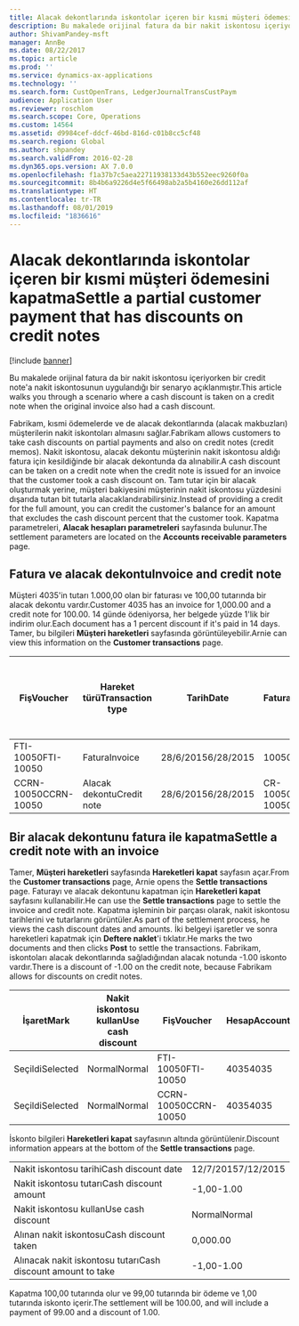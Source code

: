 ```yaml
---
title: Alacak dekontlarında iskontolar içeren bir kısmi müşteri ödemesini kapatma
description: Bu makalede orijinal fatura da bir nakit iskontosu içeriyorken bir credit note'a nakit iskontosunun uygulandığı bir senaryo açıklanmıştır.
author: ShivamPandey-msft
manager: AnnBe
ms.date: 08/22/2017
ms.topic: article
ms.prod: ''
ms.service: dynamics-ax-applications
ms.technology: ''
ms.search.form: CustOpenTrans, LedgerJournalTransCustPaym
audience: Application User
ms.reviewer: roschlom
ms.search.scope: Core, Operations
ms.custom: 14564
ms.assetid: d9984cef-ddcf-46bd-816d-c01b8cc5cf48
ms.search.region: Global
ms.author: shpandey
ms.search.validFrom: 2016-02-28
ms.dyn365.ops.version: AX 7.0.0
ms.openlocfilehash: f1a37b7c5aea22711938133d43b552eec9260f0a
ms.sourcegitcommit: 8b4b6a9226d4e5f66498ab2a5b4160e26dd112af
ms.translationtype: HT
ms.contentlocale: tr-TR
ms.lasthandoff: 08/01/2019
ms.locfileid: "1836616"
---
```

# <a name="settle-a-partial-customer-payment-that-has-discounts-on-credit-notes"></a><span data-ttu-id="0068a-103">Alacak dekontlarında iskontolar içeren bir kısmi müşteri ödemesini kapatma</span><span class="sxs-lookup"><span data-stu-id="0068a-103">Settle a partial customer payment that has discounts on credit notes</span></span>

[!include [banner](../includes/banner.md)]

<span data-ttu-id="0068a-104">Bu makalede orijinal fatura da bir nakit iskontosu içeriyorken bir credit note'a nakit iskontosunun uygulandığı bir senaryo açıklanmıştır.</span><span class="sxs-lookup"><span data-stu-id="0068a-104">This article walks you through a scenario where a cash discount is taken on a credit note when the original invoice also had a cash discount.</span></span> 

<span data-ttu-id="0068a-105">Fabrikam, kısmi ödemelerde ve de alacak dekontlarında (alacak makbuzları) müşterilerin nakit iskontoları almasını sağlar.</span><span class="sxs-lookup"><span data-stu-id="0068a-105">Fabrikam allows customers to take cash discounts on partial payments and also on credit notes (credit memos).</span></span> <span data-ttu-id="0068a-106">Nakit iskontosu, alacak dekontu müşterinin nakit iskontosu aldığı fatura için kesildiğinde bir alacak dekontunda da alınabilir.</span><span class="sxs-lookup"><span data-stu-id="0068a-106">A cash discount can be taken on a credit note when the credit note is issued for an invoice that the customer took a cash discount on.</span></span> <span data-ttu-id="0068a-107">Tam tutar için bir alacak oluşturmak yerine, müşteri bakiyesini müşterinin nakit iskontosu yüzdesini dışarıda tutan bit tutarla alacaklandırabilirsiniz.</span><span class="sxs-lookup"><span data-stu-id="0068a-107">Instead of providing a credit for the full amount, you can credit the customer's balance for an amount that excludes the cash discount percent that the customer took.</span></span> <span data-ttu-id="0068a-108">Kapatma parametreleri, **Alacak hesapları parametreleri** sayfasında bulunur.</span><span class="sxs-lookup"><span data-stu-id="0068a-108">The settlement parameters are located on the **Accounts receivable parameters** page.</span></span>

## <a name="invoice-and-credit-note"></a><span data-ttu-id="0068a-109">Fatura ve alacak dekontu</span><span class="sxs-lookup"><span data-stu-id="0068a-109">Invoice and credit note</span></span>
<span data-ttu-id="0068a-110">Müşteri 4035'in tutarı 1.000,00 olan bir faturası ve 100,00 tutarında bir alacak dekontu vardır.</span><span class="sxs-lookup"><span data-stu-id="0068a-110">Customer 4035 has an invoice for 1,000.00 and a credit note for 100.00.</span></span> <span data-ttu-id="0068a-111">14 günde ödeniyorsa, her belgede yüzde 1'lik bir indirim olur.</span><span class="sxs-lookup"><span data-stu-id="0068a-111">Each document has a 1 percent discount if it's paid in 14 days.</span></span> <span data-ttu-id="0068a-112">Tamer, bu bilgileri **Müşteri hareketleri** sayfasında görüntüleyebilir.</span><span class="sxs-lookup"><span data-stu-id="0068a-112">Arnie can view this information on the **Customer transactions** page.</span></span>

| <span data-ttu-id="0068a-113">Fiş</span><span class="sxs-lookup"><span data-stu-id="0068a-113">Voucher</span></span>    | <span data-ttu-id="0068a-114">Hareket türü</span><span class="sxs-lookup"><span data-stu-id="0068a-114">Transaction type</span></span> | <span data-ttu-id="0068a-115">Tarih</span><span class="sxs-lookup"><span data-stu-id="0068a-115">Date</span></span>      | <span data-ttu-id="0068a-116">Fatura</span><span class="sxs-lookup"><span data-stu-id="0068a-116">Invoice</span></span>  | <span data-ttu-id="0068a-117">Hareket para birimi borcundaki tutar</span><span class="sxs-lookup"><span data-stu-id="0068a-117">Amount in transaction currency debit</span></span> | <span data-ttu-id="0068a-118">Hareket para birimi alacağındaki tutar</span><span class="sxs-lookup"><span data-stu-id="0068a-118">Amount in transaction currency credit</span></span> | <span data-ttu-id="0068a-119">Kalan</span><span class="sxs-lookup"><span data-stu-id="0068a-119">Balance</span></span>  | <span data-ttu-id="0068a-120">Para Birimi</span><span class="sxs-lookup"><span data-stu-id="0068a-120">Currency</span></span> |
|------------|------------------|-----------|----------|--------------------------------------|---------------------------------------|----------|----------|
| <span data-ttu-id="0068a-121">FTI-10050</span><span class="sxs-lookup"><span data-stu-id="0068a-121">FTI-10050</span></span>  | <span data-ttu-id="0068a-122">Fatura</span><span class="sxs-lookup"><span data-stu-id="0068a-122">Invoice</span></span>          | <span data-ttu-id="0068a-123">28/6/2015</span><span class="sxs-lookup"><span data-stu-id="0068a-123">6/28/2015</span></span> | <span data-ttu-id="0068a-124">10050</span><span class="sxs-lookup"><span data-stu-id="0068a-124">10050</span></span>    | <span data-ttu-id="0068a-125">1.000,00</span><span class="sxs-lookup"><span data-stu-id="0068a-125">1,000.00</span></span>                             |                                       | <span data-ttu-id="0068a-126">1.000,00</span><span class="sxs-lookup"><span data-stu-id="0068a-126">1,000.00</span></span> | <span data-ttu-id="0068a-127">ABD Doları</span><span class="sxs-lookup"><span data-stu-id="0068a-127">USD</span></span>      |
| <span data-ttu-id="0068a-128">CCRN-10050</span><span class="sxs-lookup"><span data-stu-id="0068a-128">CCRN-10050</span></span> | <span data-ttu-id="0068a-129">Alacak dekontu</span><span class="sxs-lookup"><span data-stu-id="0068a-129">Credit note</span></span>      | <span data-ttu-id="0068a-130">28/6/2015</span><span class="sxs-lookup"><span data-stu-id="0068a-130">6/28/2015</span></span> | <span data-ttu-id="0068a-131">CR-10050</span><span class="sxs-lookup"><span data-stu-id="0068a-131">CR-10050</span></span> |                                      | <span data-ttu-id="0068a-132">100,00</span><span class="sxs-lookup"><span data-stu-id="0068a-132">100.00</span></span>                                | <span data-ttu-id="0068a-133">-100,00</span><span class="sxs-lookup"><span data-stu-id="0068a-133">-100.00</span></span>  | <span data-ttu-id="0068a-134">ABD Doları</span><span class="sxs-lookup"><span data-stu-id="0068a-134">USD</span></span>      |

## <a name="settle-a-credit-note-with-an-invoice"></a><span data-ttu-id="0068a-135">Bir alacak dekontunu fatura ile kapatma</span><span class="sxs-lookup"><span data-stu-id="0068a-135">Settle a credit note with an invoice</span></span>
<span data-ttu-id="0068a-136">Tamer, **Müşteri hareketleri** sayfasında **Hareketleri kapat** sayfasın açar.</span><span class="sxs-lookup"><span data-stu-id="0068a-136">From the **Customer transactions** page, Arnie opens the **Settle transactions** page.</span></span> <span data-ttu-id="0068a-137">Faturayı ve alacak dekontunu kapatman için **Hareketleri kapat** sayfasını kullanabilir.</span><span class="sxs-lookup"><span data-stu-id="0068a-137">He can use the **Settle transactions** page to settle the invoice and credit note.</span></span> <span data-ttu-id="0068a-138">Kapatma işleminin bir parçası olarak, nakit iskontosu tarihlerini ve tutarlarını görüntüler.</span><span class="sxs-lookup"><span data-stu-id="0068a-138">As part of the settlement process, he views the cash discount dates and amounts.</span></span> <span data-ttu-id="0068a-139">İki belgeyi işaretler ve sonra hareketleri kapatmak için **Deftere naklet**'i tıklatır.</span><span class="sxs-lookup"><span data-stu-id="0068a-139">He marks the two documents and then clicks **Post** to settle the transactions.</span></span> <span data-ttu-id="0068a-140">Fabrikam, iskontoları alacak dekontlarında sağladığından alacak notunda -1.00 iskonto vardır.</span><span class="sxs-lookup"><span data-stu-id="0068a-140">There is a discount of -1.00 on the credit note, because Fabrikam allows for discounts on credit notes.</span></span>

| <span data-ttu-id="0068a-141">İşaret</span><span class="sxs-lookup"><span data-stu-id="0068a-141">Mark</span></span>     | <span data-ttu-id="0068a-142">Nakit iskontosu kullan</span><span class="sxs-lookup"><span data-stu-id="0068a-142">Use cash discount</span></span> | <span data-ttu-id="0068a-143">Fiş</span><span class="sxs-lookup"><span data-stu-id="0068a-143">Voucher</span></span>    | <span data-ttu-id="0068a-144">Hesap</span><span class="sxs-lookup"><span data-stu-id="0068a-144">Account</span></span> | <span data-ttu-id="0068a-145">Tarih</span><span class="sxs-lookup"><span data-stu-id="0068a-145">Date</span></span>      | <span data-ttu-id="0068a-146">Vade tarihi</span><span class="sxs-lookup"><span data-stu-id="0068a-146">Due date</span></span>  | <span data-ttu-id="0068a-147">Fatura</span><span class="sxs-lookup"><span data-stu-id="0068a-147">Invoice</span></span>  | <span data-ttu-id="0068a-148">Hareket para birimi cinsinden tutar</span><span class="sxs-lookup"><span data-stu-id="0068a-148">Amount in transaction currency</span></span> | <span data-ttu-id="0068a-149">Para Birimi</span><span class="sxs-lookup"><span data-stu-id="0068a-149">Currency</span></span> | <span data-ttu-id="0068a-150">Kapatılacak tutar</span><span class="sxs-lookup"><span data-stu-id="0068a-150">Amount to settle</span></span> |
|----------|-------------------|------------|---------|-----------|-----------|----------|--------------------------------|----------|------------------|
| <span data-ttu-id="0068a-151">Seçildi</span><span class="sxs-lookup"><span data-stu-id="0068a-151">Selected</span></span> | <span data-ttu-id="0068a-152">Normal</span><span class="sxs-lookup"><span data-stu-id="0068a-152">Normal</span></span>            | <span data-ttu-id="0068a-153">FTI-10050</span><span class="sxs-lookup"><span data-stu-id="0068a-153">FTI-10050</span></span>  | <span data-ttu-id="0068a-154">4035</span><span class="sxs-lookup"><span data-stu-id="0068a-154">4035</span></span>    | <span data-ttu-id="0068a-155">28/6/2015</span><span class="sxs-lookup"><span data-stu-id="0068a-155">6/28/2015</span></span> | <span data-ttu-id="0068a-156">28/7/2015</span><span class="sxs-lookup"><span data-stu-id="0068a-156">7/28/2015</span></span> | <span data-ttu-id="0068a-157">10050</span><span class="sxs-lookup"><span data-stu-id="0068a-157">10050</span></span>    | <span data-ttu-id="0068a-158">1.000,00</span><span class="sxs-lookup"><span data-stu-id="0068a-158">1,000.00</span></span>                       | <span data-ttu-id="0068a-159">ABD Doları</span><span class="sxs-lookup"><span data-stu-id="0068a-159">USD</span></span>      | <span data-ttu-id="0068a-160">990,00</span><span class="sxs-lookup"><span data-stu-id="0068a-160">990.00</span></span>           |
| <span data-ttu-id="0068a-161">Seçildi</span><span class="sxs-lookup"><span data-stu-id="0068a-161">Selected</span></span> | <span data-ttu-id="0068a-162">Normal</span><span class="sxs-lookup"><span data-stu-id="0068a-162">Normal</span></span>            | <span data-ttu-id="0068a-163">CCRN-10050</span><span class="sxs-lookup"><span data-stu-id="0068a-163">CCRN-10050</span></span> | <span data-ttu-id="0068a-164">4035</span><span class="sxs-lookup"><span data-stu-id="0068a-164">4035</span></span>    | <span data-ttu-id="0068a-165">28/6/2015</span><span class="sxs-lookup"><span data-stu-id="0068a-165">6/28/2015</span></span> | <span data-ttu-id="0068a-166">28/7/2015</span><span class="sxs-lookup"><span data-stu-id="0068a-166">7/28/2015</span></span> | <span data-ttu-id="0068a-167">CR-10050</span><span class="sxs-lookup"><span data-stu-id="0068a-167">CR-10050</span></span> | <span data-ttu-id="0068a-168">-100,00</span><span class="sxs-lookup"><span data-stu-id="0068a-168">-100.00</span></span>                        | <span data-ttu-id="0068a-169">ABD Doları</span><span class="sxs-lookup"><span data-stu-id="0068a-169">USD</span></span>      | <span data-ttu-id="0068a-170">-99,00</span><span class="sxs-lookup"><span data-stu-id="0068a-170">-99.00</span></span>           |

<span data-ttu-id="0068a-171">İskonto bilgileri **Hareketleri kapat** sayfasının altında görüntülenir.</span><span class="sxs-lookup"><span data-stu-id="0068a-171">Discount information appears at the bottom of the **Settle transactions** page.</span></span>

|                              |           |
|------------------------------|-----------|
| <span data-ttu-id="0068a-172">Nakit iskontosu tarihi</span><span class="sxs-lookup"><span data-stu-id="0068a-172">Cash discount date</span></span>           | <span data-ttu-id="0068a-173">12/7/2015</span><span class="sxs-lookup"><span data-stu-id="0068a-173">7/12/2015</span></span> |
| <span data-ttu-id="0068a-174">Nakit iskontosu tutarı</span><span class="sxs-lookup"><span data-stu-id="0068a-174">Cash discount amount</span></span>         | <span data-ttu-id="0068a-175">-1,00</span><span class="sxs-lookup"><span data-stu-id="0068a-175">-1.00</span></span>     |
| <span data-ttu-id="0068a-176">Nakit iskontosu kullan</span><span class="sxs-lookup"><span data-stu-id="0068a-176">Use cash discount</span></span>            | <span data-ttu-id="0068a-177">Normal</span><span class="sxs-lookup"><span data-stu-id="0068a-177">Normal</span></span>    |
| <span data-ttu-id="0068a-178">Alınan nakit iskontosu</span><span class="sxs-lookup"><span data-stu-id="0068a-178">Cash discount taken</span></span>          | <span data-ttu-id="0068a-179">0,00</span><span class="sxs-lookup"><span data-stu-id="0068a-179">0.00</span></span>      |
| <span data-ttu-id="0068a-180">Alınacak nakit iskontosu tutarı</span><span class="sxs-lookup"><span data-stu-id="0068a-180">Cash discount amount to take</span></span> | <span data-ttu-id="0068a-181">-1,00</span><span class="sxs-lookup"><span data-stu-id="0068a-181">-1.00</span></span>     |

<span data-ttu-id="0068a-182">Kapatma 100,00 tutarında olur ve 99,00 tutarında bir ödeme ve 1,00 tutarında iskonto içerir.</span><span class="sxs-lookup"><span data-stu-id="0068a-182">The settlement will be 100.00, and will include a payment of 99.00 and a discount of 1.00.</span></span>



